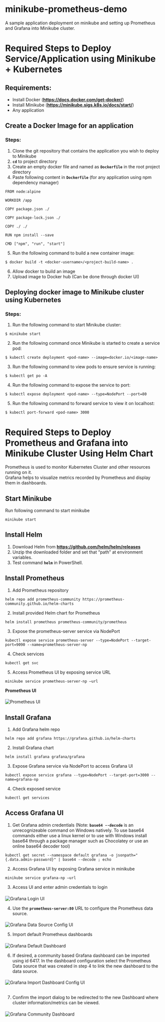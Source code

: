 # minikube-prometheus-demo
A sample application deployment on minikube and setting up Prometheus and Grafana into Minikube cluster.

# Required Steps to Deploy Service/Application using Minikube + Kubernetes
## Requirements:
- Install Docker (**https://docs.docker.com/get-docker/**)
- Install Minikube (**https://minikube.sigs.k8s.io/docs/start/**)
- Any application

## Create a Docker Image for an application
### Steps:
1. Clone the git repository that contains the application you wish to deploy to Minikube
2. **`cd`** to project directory
3. Create an empty docker file and named as **`Dockerfile`** in the root project directory
4. Paste following content in **`Dockerfile`** (for any application using npm dependency manager)
```
FROM node:alpine

WORKDIR /app

COPY package.json ./

COPY package-lock.json ./

COPY ./ ./

RUN npm install --save

CMD ["npm", "run", "start"]
```
5. Run the following command to build a new container image:
```
$ docker build -t <docker-username>/<project-build-name> .
```
6. Allow docker to build an image
7. Upload image to Docker hub (Can be done through docker UI)

## Deploying docker image to Minikube cluster using Kubernetes
### Steps:
1. Run the following command to start Minikube cluster:
```
$ minikube start
```
2. Run the following command once Minikube is started to create a service pod:
```
$ kubectl create deployment <pod-name> --image=docker.io/<image-name>
```
3. Run the following command to view pods to ensure service is running:
```
$ kubectl get po -A
```
4. Run the following command to expose the service to port:
```
$ kubectl expose deployment <pod-name> --type=NodePort --port=80
```
5. Run the following command to forward service to view it on localhost:
```
$ kubectl port-forward <pod-name> 3000
```



# Required Steps to Deploy Prometheus and Grafana into Minikube Cluster Using Helm Chart 
Prometheus is used to monitor Kubernetes Cluster and other resources running on it.  
Grafana helps to visualize metrics recorded by Prometheus and display them in dashboards. 

## Start Minikube 
Run following command to start minikube 
```
minikube start 
```

## Install Helm 
1. Download Helm from **https://github.com/helm/helm/releases** 
2. Unzip the downloaded folder and set that “path” at environment variables. 
3. Test command **`helm`** in PowerShell. 

## Install Prometheus 

1. Add Prometheus repository 
```
helm repo add prometheus-community https://prometheus-community.github.io/helm-charts 
```
2. Install provided Helm chart for Prometheus 
```
helm install prometheus prometheus-community/prometheus 
```
3. Expose the prometheus-server service via NodePort 
```
kubectl expose service prometheus-server --type=NodePort --target-port=9090 --name=prometheus-server-np 
```
4. Check services 
```
kubectl get svc 
```
5. Access Prometheus UI by exposing service URL 
```
minikube service prometheus-server-np –url 
``` 

**Prometheus UI**
####
![Prometheus UI](https://github.com/cirruslabs-io/minikube-prometheus-demo/blob/main/Images/1.%20Prometheus%20UI.png?raw=true)

## Install Grafana 

1. Add Grafana helm repo 
```
helm repo add grafana https://grafana.github.io/helm-charts 
```
2. Install Grafana chart 
```
helm install grafana grafana/grafana 
```
3. Expose Grafana service via NodePort to access Grafana UI 
```
kubectl expose service grafana --type=NodePort --target-port=3000 --name=grafana-np 
```
4. Check exposed service 
```
kubectl get services 
```
## Access Grafana UI
1. Get Grafana admin credentials (Note: **`base64 --decode`** is an unrecognizeable command on Windows natively. To use base64 commands either use a linux kernel or to use with Windows install base64 through a package manager such as Chocolatey or use an online base64 decoder tool)
```
kubectl get secret --namespace default grafana -o jsonpath="{.data.admin-password}" | base64 --decode ; echo 
```
2. Access Grafana UI by exposing Grafana service in minikube 
```
minikube service grafana-np –url 
```
3. Access UI and enter admin credentials to login
####
![Grafana Login UI](https://github.com/cirruslabs-io/minikube-prometheus-demo/blob/main/Images/2.%20Grafana%20UI%20-%20login.png?raw=true)
&nbsp;<br>

4. Use the **`prometheus-server:80`** URL to configure the Prometheus data source.
####
![Grafana Data Source Config UI](https://github.com/cirruslabs-io/minikube-prometheus-demo/blob/main/Images/3.%20Grafana%20-%20Add%20Prometheus%20Datasource.png?raw=true)
&nbsp;<br>

5. Import default Prometheus dashboards 
####
![Grafana Default Dashboard](https://github.com/cirruslabs-io/minikube-prometheus-demo/blob/main/Images/4.%20Grafana%20-%20Import%20Default%20Prometheus%20Dashboard.png?raw=true)
&nbsp;<br>

6. If desired, a community based Grafana dashboard can be imported using id 6417. In the dashboard configuration select the Prometheus Data source that was created in step 4 to link the new dashboard to the data source. 
####
![Grafana Import Dashboard Config UI](https://github.com/cirruslabs-io/minikube-prometheus-demo/blob/main/Images/5.%20Grafana%20-%20Import%20Community%20Dashboard.png?raw=true)
&nbsp;<br>
&nbsp;<br>

7. Confirm the import dialog to be redirected to the new Dashboard where cluster information/metrics can be viewed.
####
![Grafana Community Dashboard](https://github.com/cirruslabs-io/minikube-prometheus-demo/blob/main/Images/6.%20Grafana%20-%20Cluster%20Dashboard.png?raw=true)
